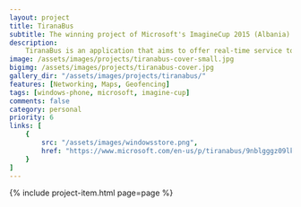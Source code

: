 ```yaml
---
layout: project
title: TiranaBus
subtitle: The winning project of Microsoft's ImagineCup 2015 (Albania)
description:
    TiranaBus is an application that aims to offer real-time service to the citizens of Tirana, and expand to other cities gradually. The focus is to inform on the itenerary of urban lines, where the buses are located at the moment, and an estimate of their arrival. Also an alarm button would alert the police and the bus driver in case of theft, or emergencies. TiranaBus won first place in Microsoft's ImagineCup 2015.
image: /assets/images/projects/tiranabus-cover-small.jpg
bigimg: /assets/images/projects/tiranabus-cover.jpg
gallery_dir: "/assets/images/projects/tiranabus/"
features: [Networking, Maps, Geofencing]
tags: [windows-phone, microsoft, imagine-cup]
comments: false
category: personal
priority: 6
links: [
    {
        src: "/assets/images/windowsstore.png",
        href: "https://www.microsoft.com/en-us/p/tiranabus/9nblgggz09lk"
    }
]
---
```


{% include project-item.html page=page %}